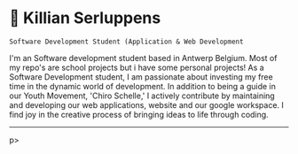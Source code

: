 # 🐨 Killian Serluppens

`Software Development Student (Application & Web Development`

I'm an Software development student based in Antwerp Belgium. Most of my repo's are school projects but i have some personal projects!
As a Software Development student, I am passionate about investing my free time in the dynamic world of development. In addition to being a guide in our Youth Movement, 'Chiro Schelle,' I actively contribute by maintaining and developing our web applications, website and our google workspace. I find joy in the creative process of bringing ideas to life through coding.

<hr>

<p align="left"
  <a href="https://github.com/KilliBruhh?tab=repositories">
    
  </a>
p>

